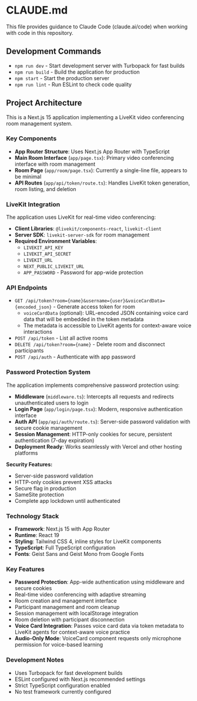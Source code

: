 # CLAUDE.md

This file provides guidance to Claude Code (claude.ai/code) when working with code in this repository.

## Development Commands

- `npm run dev` - Start development server with Turbopack for fast builds
- `npm run build` - Build the application for production
- `npm start` - Start the production server
- `npm run lint` - Run ESLint to check code quality

## Project Architecture

This is a Next.js 15 application implementing a LiveKit video conferencing room management system.

### Key Components

- **App Router Structure**: Uses Next.js App Router with TypeScript
- **Main Room Interface** (`app/page.tsx`): Primary video conferencing interface with room management
- **Room Page** (`app/room/page.tsx`): Currently a single-line file, appears to be minimal
- **API Routes** (`app/api/token/route.ts`): Handles LiveKit token generation, room listing, and deletion

### LiveKit Integration

The application uses LiveKit for real-time video conferencing:

- **Client Libraries**: `@livekit/components-react`, `livekit-client`
- **Server SDK**: `livekit-server-sdk` for room management
- **Required Environment Variables**:
  - `LIVEKIT_API_KEY`
  - `LIVEKIT_API_SECRET` 
  - `LIVEKIT_URL`
  - `NEXT_PUBLIC_LIVEKIT_URL`
  - `APP_PASSWORD` - Password for app-wide protection

### API Endpoints

- `GET /api/token?room={name}&username={user}&voiceCardData={encoded_json}` - Generate access token for room
  - `voiceCardData` (optional): URL-encoded JSON containing voice card data that will be embedded in the token metadata
  - The metadata is accessible to LiveKit agents for context-aware voice interactions
- `POST /api/token` - List all active rooms
- `DELETE /api/token?room={name}` - Delete room and disconnect participants
- `POST /api/auth` - Authenticate with app password

### Password Protection System

The application implements comprehensive password protection using:

- **Middleware** (`middleware.ts`): Intercepts all requests and redirects unauthenticated users to login
- **Login Page** (`app/login/page.tsx`): Modern, responsive authentication interface
- **Auth API** (`app/api/auth/route.ts`): Server-side password validation with secure cookie management
- **Session Management**: HTTP-only cookies for secure, persistent authentication (7-day expiration)
- **Deployment Ready**: Works seamlessly with Vercel and other hosting platforms

**Security Features:**
- Server-side password validation
- HTTP-only cookies prevent XSS attacks
- Secure flag in production
- SameSite protection
- Complete app lockdown until authenticated

### Technology Stack

- **Framework**: Next.js 15 with App Router
- **Runtime**: React 19
- **Styling**: Tailwind CSS 4, inline styles for LiveKit components
- **TypeScript**: Full TypeScript configuration
- **Fonts**: Geist Sans and Geist Mono from Google Fonts

### Key Features

- **Password Protection**: App-wide authentication using middleware and secure cookies
- Real-time video conferencing with adaptive streaming
- Room creation and management interface
- Participant management and room cleanup
- Session management with localStorage integration
- Room deletion with participant disconnection
- **Voice Card Integration**: Passes voice card data via token metadata to LiveKit agents for context-aware voice practice
- **Audio-Only Mode**: VoiceCard component requests only microphone permission for voice-based learning

### Development Notes

- Uses Turbopack for fast development builds
- ESLint configured with Next.js recommended settings
- Strict TypeScript configuration enabled
- No test framework currently configured